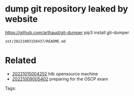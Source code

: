 # dump git repository leaked by website
https://github.com/arthaud/git-dumper
pip3 install git-dumper

` zet/20221003150437/README.md `

# Related

- [20221015004252](/zet/20221015004252/README.md) htb opensource machine
- [20221009005402](/zet/20221009005402/README.md) preparing for the OSCP exam

Tags:

    
